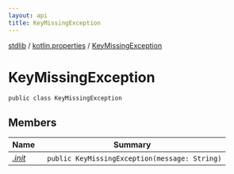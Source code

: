 ```yaml
---
layout: api
title: KeyMissingException
---
```

[stdlib](../../index.html) / [kotlin.properties](../index.html) / [KeyMissingException](index.html)

# KeyMissingException

```
public class KeyMissingException
```
## Members
| Name | Summary |
|------|---------|
|[*.init*](_init_.html)|&nbsp;&nbsp;`public KeyMissingException(message: String)`<br>|
